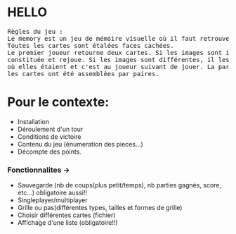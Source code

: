 # HELLO

<pre>Règles du jeu : 
Le memory est un jeu de mémoire visuelle où il faut retrouver les paires identiques.
Toutes les cartes sont étalées faces cachées.
Le premier joueur retourne deux cartes. Si les images sont identiques, il gagne la paire
constituée et rejoue. Si les images sont différentes, il les repose faces cachées là
où elles étaient et c'est au joueur suivant de jouer. La partie est terminée lorsque toutes
les cartes ont été assemblées par paires.
</pre>

# Pour le contexte:

- Installation
- Déroulement d'un tour
- Conditions de victoire
- Contenu du jeu (énumeration des pieces...)
- Décompte des points.
### Fonctionnalites -> 
- Sauvegarde (nb de coups(plus petit/temps), nb parties gagnés, score, etc...) obligatoire aussi!!
- Singleplayer/multiplayer
- Grille ou pas(différentes types, tailles et formes de grille)
- Choisir différentes cartes (fichier)
- Affichage d'une liste (obligatoire!!)
